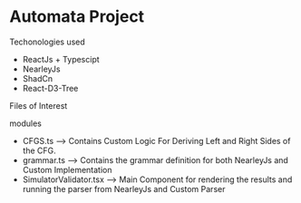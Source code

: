 # Automata Project

Techonologies used

* ReactJs + Typescipt
* NearleyJs
* ShadCn
* React-D3-Tree

Files of Interest 

modules
  * CFGS.ts  --> Contains Custom Logic For Deriving Left and Right Sides of the CFG.
  * grammar.ts --> Contains the grammar definition for both NearleyJs and Custom Implementation
  * SimulatorValidator.tsx  --> Main Component for rendering the results and running the parser from NearleyJs and Custom Parser